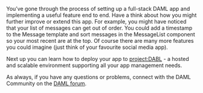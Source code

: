 You’ve gone through the process of setting up a full-stack DAML app and implementing a useful feature end to end. Have a think about how you might further improve or extend this app. For example, you might have noticed that your list of messages can get out of order. You could add a timestamp to the Message template and sort messages in the MessageList component so your most recent are at the top. Of course there are many more features you could imagine (just think of your favourite social media app).

Next up you can learn how to deploy your app to [project:DABL](https://www.daml.com/learn/getting-started/deploy-to-dabl/) - a hosted and scalable environment supporting all your app management needs.

As always, if you have any questions or problems, connect with the DAML Community on the [DAML
forum](https://discuss.daml.com).
